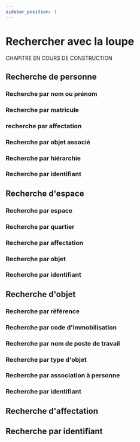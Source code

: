 ```yaml
---
sidebar_position: 1
---
```

# Rechercher avec la loupe

CHAPITRE EN COURS DE CONSTRUCTION

## Recherche de personne

### Recherche par nom ou prénom
### Recherche par matricule
### recherche par affectation
### Recherche par objet associé
### Recherche par hiérarchie
### Recherche par identifiant


## Recherche d'espace

### Recherche par espace
### Recherche par quartier
### Recherche par affectation
### Recherche par objet
### Recherche par identifiant

## Recherche d'objet

### Recherche par référence
### Recherche par code d'immobilisation
### Recherche par nom de poste de travail
### Recherche par type d'objet
### Recherche par association à personne
### Recherche par identifiant


## Recherche d'affectation

## Recherche par identifiant

